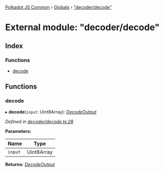 [Polkadot JS Common](../README.md) › [Globals](../globals.md) › ["decoder/decode"](_decoder_decode_.md)

# External module: "decoder/decode"

## Index

### Functions

* [decode](_decoder_decode_.md#decode)

## Functions

###  decode

▸ **decode**(`input`: Uint8Array): *[DecodeOutput](../interfaces/_decoder_types_.decodeoutput.md)*

*Defined in [decoder/decode.ts:28](https://github.com/polkadot-js/common/blob/408129d5/packages/util-rlp/src/decoder/decode.ts#L28)*

**Parameters:**

Name | Type |
------ | ------ |
`input` | Uint8Array |

**Returns:** *[DecodeOutput](../interfaces/_decoder_types_.decodeoutput.md)*
